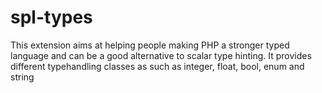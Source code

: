 # spl-types
This extension aims at helping people making PHP a stronger typed language and can be a good alternative to scalar type hinting. It provides different typehandling classes as such as integer, float, bool, enum and string
